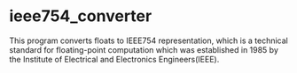 # ieee754_converter

This program converts floats to IEEE754 representation, which is a technical standard for floating-point computation which was established in 1985 by the Institute of Electrical and Electronics Engineers(IEEE).
  
